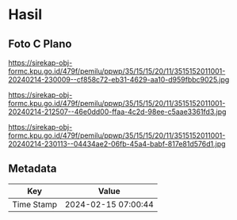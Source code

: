 # Hasil

## Foto C Plano

https://sirekap-obj-formc.kpu.go.id/479f/pemilu/ppwp/35/15/15/20/11/3515152011001-20240214-230009--cf858c72-eb31-4629-aa10-d959fbbc9025.jpg

https://sirekap-obj-formc.kpu.go.id/479f/pemilu/ppwp/35/15/15/20/11/3515152011001-20240214-212507--46e0dd00-ffaa-4c2d-98ee-c5aae3361fd3.jpg

https://sirekap-obj-formc.kpu.go.id/479f/pemilu/ppwp/35/15/15/20/11/3515152011001-20240214-230113--04434ae2-06fb-45a4-babf-817e81d576d1.jpg


## Metadata

| Key        | Value               |
| ---------- | ------------------- |
| Time Stamp | 2024-02-15 07:00:44 |



